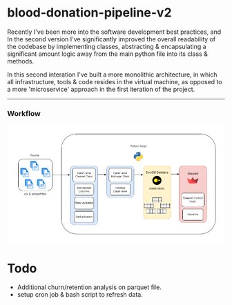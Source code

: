 # blood-donation-pipeline-v2
Recently I've been more into the software development best practices, and In the second version I've significantly improved the overall readability of the codebase by implementing classes, abstracting & encapsulating a significant amount logic away from the main python file into its class & methods.

In this second interation I've built a more monolithic architecture, in which all infrastructure, tools & code resides in the virtual machine, as opposed to a more 'microservice' approach in the first iteration of the project.

---
### Workflow
![workflow](.drawio/workflow.png)

# Todo
- Additional churn/retention analysis on parquet file.
- setup cron job & bash script to refresh data.